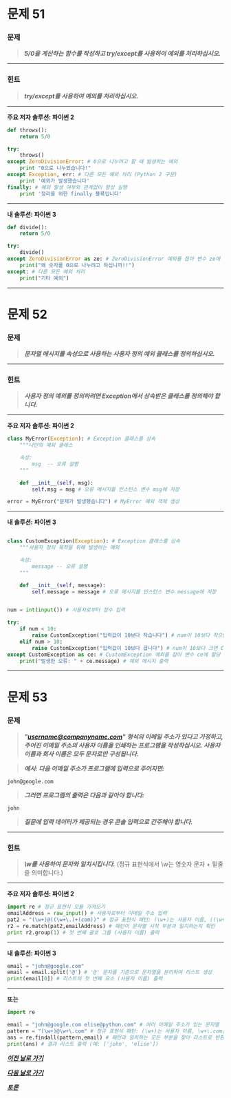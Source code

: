 
# 문제 51

### **문제**

> ***5/0을 계산하는 함수를 작성하고 try/except를 사용하여 예외를 처리하십시오.***

----------------------
### 힌트
> ***try/except를 사용하여 예외를 처리하십시오.***

----------------------

**주요 저자 솔루션: 파이썬 2**
```python
def throws():
    return 5/0

try:
    throws()
except ZeroDivisionError: # 0으로 나누려고 할 때 발생하는 예외
    print "0으로 나누었습니다!"
except Exception, err: # 다른 모든 예외 처리 (Python 2 구문)
    print '예외가 발생했습니다'
finally: # 예외 발생 여부와 관계없이 항상 실행
    print '정리를 위한 finally 블록입니다'
```
----------------
**내 솔루션: 파이썬 3**
```python
def divide():
    return 5/0

try:
    divide()
except ZeroDivisionError as ze: # ZeroDivisionError 예외를 잡아 변수 ze에 할당
    print("왜 숫자를 0으로 나누려고 하십니까!!")
except: # 다른 모든 예외 처리
    print("기타 예외")

```
---------------------


# 문제 52

### **문제**

> ***문자열 메시지를 속성으로 사용하는 사용자 정의 예외 클래스를 정의하십시오.***

----------------------
### 힌트
> ***사용자 정의 예외를 정의하려면 Exception에서 상속받은 클래스를 정의해야 합니다.***

----------------------

**주요 저자 솔루션: 파이썬 2**
```python
class MyError(Exception): # Exception 클래스를 상속
    """나만의 예외 클래스

    속성:
        msg  -- 오류 설명
    """

    def __init__(self, msg):
        self.msg = msg # 오류 메시지를 인스턴스 변수 msg에 저장

error = MyError("문제가 발생했습니다") # MyError 예외 객체 생성

```
----------------
**내 솔루션: 파이썬 3**
```python

class CustomException(Exception): # Exception 클래스를 상속
    """사용자 정의 목적을 위해 발생하는 예외

    속성:
        message -- 오류 설명
    """

    def __init__(self, message):
        self.message = message # 오류 메시지를 인스턴스 변수 message에 저장


num = int(input()) # 사용자로부터 정수 입력

try:
    if num < 10:
        raise CustomException("입력값이 10보다 작습니다") # num이 10보다 작으면 CustomException 발생
    elif num > 10:
        raise CustomException("입력값이 10보다 큽니다") # num이 10보다 크면 CustomException 발생
except CustomException as ce: # CustomException 예외를 잡아 변수 ce에 할당
    print("발생한 오류: " + ce.message) # 예외 메시지 출력

```
---------------------


# 문제 53

### **문제**

> ***"username@companyname.com" 형식의 이메일 주소가 있다고 가정하고, 주어진 이메일 주소의 사용자 이름을 인쇄하는 프로그램을 작성하십시오. 사용자 이름과 회사 이름은 모두 문자로만 구성됩니다.***

> ***예시:
다음 이메일 주소가 프로그램에 입력으로 주어지면:***
```
john@google.com
```
> ***그러면 프로그램의 출력은 다음과 같아야 합니다:***
```
john
```
> ***질문에 입력 데이터가 제공되는 경우 콘솔 입력으로 간주해야 합니다.***

----------------------
### 힌트
> ***\w를 사용하여 문자와 일치시킵니다.*** (정규 표현식에서 \w는 영숫자 문자 + 밑줄을 의미합니다.)

----------------------

**주요 저자 솔루션: 파이썬 2**
```python
import re # 정규 표현식 모듈 가져오기
emailAddress = raw_input() # 사용자로부터 이메일 주소 입력
pat2 = "(\w+)@((\w+\.)+(com))" # 정규 표현식 패턴: (\w+)는 사용자 이름, ((\w+\.)+(com))은 회사 도메인 부분
r2 = re.match(pat2,emailAddress) # 패턴이 문자열 시작 부분과 일치하는지 확인
print r2.group(1) # 첫 번째 괄호 그룹 (사용자 이름) 출력
```
----------------
**내 솔루션: 파이썬 3**
```python
email = "john@google.com"
email = email.split('@') # '@' 문자를 기준으로 문자열을 분리하여 리스트 생성
print(email[0]) # 리스트의 첫 번째 요소 (사용자 이름) 출력
```
---------------------
**또는**
```python
import re

email = "john@google.com elise@python.com" # 여러 이메일 주소가 있는 문자열
pattern = "(\w+)@\w+\.com" # 정규 표현식 패턴: (\w+)는 사용자 이름, \w+\.com은 @ 뒤의 회사 이름과 .com (닷을 이스케이프 처리)
ans = re.findall(pattern,email) # 패턴과 일치하는 모든 부분을 찾아 리스트로 반환 (사용자 이름만)
print(ans) # 결과 리스트 출력 (예: ['john', 'elise'])
```


[***이전 날로 가기***](https://github.com/darkprinx/100-plus-Python-programming-exercises-extended/blob/master/Status/Day_13.md "13일차")

[***다음 날로 가기***](https://github.com/darkprinx/100-plus-Python-programming-exercises-extended/blob/master/Status/Day_15.md "15일차")

[***토론***](https://github.com/darkprinx/100-plus-Python-programming-exercises-extended/issues/3)